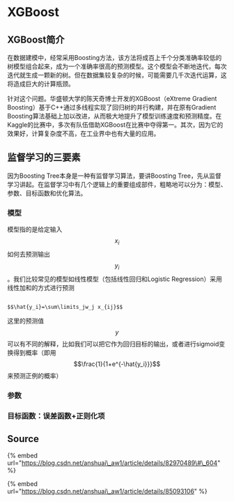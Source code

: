 # XGBoost

## XGBoost简介 

在数据建模中，经常采用Boosting方法，该方法将成百上千个分类准确率较低的树模型组合起来，成为一个准确率很高的预测模型。这个模型会不断地迭代，每次迭代就生成一颗新的树。但在数据集较复杂的时候，可能需要几千次迭代运算，这将造成巨大的计算瓶颈。

针对这个问题。华盛顿大学的陈天奇博士开发的XGBoost（eXtreme Gradient Boosting）基于C++通过多线程实现了回归树的并行构建，并在原有Gradient Boosting算法基础上加以改进，从而极大地提升了模型训练速度和预测精度。在Kaggle的比赛中，多次有队伍借助XGBoost在比赛中夺得第一。其次，因为它的效果好，计算复杂度不高，在工业界中也有大量的应用。

## 监督学习的三要素

因为Boosting Tree本身是一种有监督学习算法，要讲Boosting Tree，先从监督学习讲起。在监督学习中有几个逻辑上的重要组成部件，粗略地可以分为：模型、参数、目标函数和优化算法。

### 模型

模型指的是给定输入 $$x_i$$ 如何去预测输出 $$y_i$$ 。我们比较常见的模型如线性模型（包括线性回归和Logistic Regression）采用线性加和的方式进行预测

                                                                    $$\hat{y_i}=\sum\limits_jw_j x_{ij}$$ 

这里的预测值 $$y$$ 可以有不同的解释，比如我们可以把它作为回归目标的输出，或者进行sigmoid变换得到概率（即用 $$\frac{1}{1+e^{-\hat{y_i}}}$$ 来预测正例的概率）

### 参数

### 目标函数：误差函数+正则化项

## Source

{% embed url="https://blog.csdn.net/anshuai\_aw1/article/details/82970489\#\_604" %}

{% embed url="https://blog.csdn.net/anshuai\_aw1/article/details/85093106" %}



